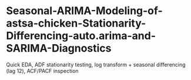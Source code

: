 # Seasonal-ARIMA-Modeling-of-astsa-chicken-Stationarity-Differencing-auto.arima-and-SARIMA-Diagnostics
Quick EDA, ADF stationarity testing, log transform + seasonal differencing (lag 12), ACF/PACF inspection
